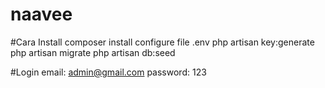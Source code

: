 # naavee

#Cara Install
composer install
configure file .env
php artisan key:generate
php artisan migrate
php artisan db:seed

#Login
email: admin@gmail.com
password: 123
